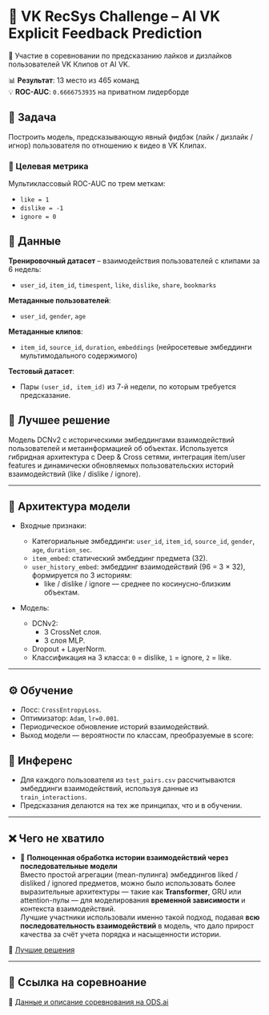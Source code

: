# 🎯 VK RecSys Challenge – AI VK Explicit Feedback Prediction

🧠 Участие в соревновании по предсказанию лайков и дизлайков пользователей VK Клипов от AI VK.

📊 **Результат**: 13 место из 465 команд  
💡 **ROC-AUC**: `0.6666753935` на приватном лидерборде

## 📝 Задача

Построить модель, предсказывающую явный фидбэк (лайк / дизлайк / игнор) пользователя по отношению к видео в VK Клипах.

### 🎯 Целевая метрика
Мультиклассовый ROC-AUC по трем меткам:  
- `like = 1`  
- `dislike = -1`  
- `ignore = 0`

## 📂 Данные

**Тренировочный датасет** – взаимодействия пользователей с клипами за 6 недель:  
- `user_id`, `item_id`, `timespent`, `like`, `dislike`, `share`, `bookmarks`

**Метаданные пользователей**:
- `user_id`, `gender`, `age`

**Метаданные клипов**:
- `item_id`, `source_id`, `duration`, `embeddings` (нейросетевые эмбеддинги мультимодального содержимого)

**Тестовый датасет**:
- Пары `(user_id, item_id)` из 7-й недели, по которым требуется предсказание.

## 🧠 Лучшее решение

Модель DCNv2 с историческими эмбеддингами взаимодействий пользователей и метаинформацией об объектах. Используется гибридная архитектура с Deep & Cross сетями, интеграция item/user features и динамически обновляемых пользовательских историй взаимодействий (like / dislike / ignore).

---

## 🔧 Архитектура модели

- Входные признаки:
  - Категориальные эмбеддинги: `user_id`, `item_id`, `source_id`, `gender`, `age`, `duration_sec`.
  - `item_embed`: статический эмбеддинг предмета (32).
  - `user_history_embed`: эмбеддинг взаимодействий (96 = 3 × 32), формируется по 3 историям:
    - like / dislike / ignore — среднее по косинусно-близким объектам.

- Модель:
  - DCNv2:
    - 3 CrossNet слоя.
    - 3 слоя MLP.
  - Dropout + LayerNorm.
  - Классификация на 3 класса: `0` = dislike, `1` = ignore, `2` = like.

---

## ⚙️ Обучение

- Лосс: `CrossEntropyLoss`.
- Оптимизатор: `Adam`, `lr=0.001`.
- Периодическое обновление историй взаимодействий.
- Выход модели — вероятности по классам, преобразуемые в score:


## 🧪 Инференс

- Для каждого пользователя из `test_pairs.csv` рассчитываются эмбеддинги взаимодействий, используя данные из `train_interactions`.
- Предсказания делаются на тех же принципах, что и в обучении.

---

## ❌ Чего не хватило

- 🎥 **Полноценная обработка истории взаимодействий через последовательные модели**  
  Вместо простой агрегации (mean-пулинга) эмбеддингов liked / disliked / ignored предметов, можно было использовать более выразительные архитектуры — такие как **Transformer**, GRU или attention-пулы — для моделирования **временной зависимости** и контекста взаимодействий.  
  Лучшие участники использовали именно такой подход, подавая **всю последовательность взаимодействий** в модель, что дало прирост качества за счёт учета порядка и насыщенности истории.

🔗 [Лучшие решения](https://ods.ai/competitions/aivkchallenge/video)

---

## 📎 Ссылка на соревноание

🔗 [Данные и описание соревнования на ODS.ai](https://ods.ai/competitions/aivkchallenge/dataset)
